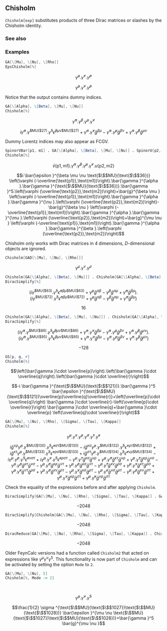 ## Chisholm

`Chisholm[exp]` substitutes products of three Dirac matrices or slashes by the Chisholm identity.

### See also

### Examples

```mathematica
GA[\[Mu], \[Nu], \[Rho]]
EpsChisholm[%]
```

$$\bar{\gamma }^{\mu }.\bar{\gamma }^{\nu }.\bar{\gamma }^{\rho }$$

$$\bar{\gamma }^{\mu }.\bar{\gamma }^{\nu }.\bar{\gamma }^{\rho }$$

Notice that the output contains dummy indices.

```mathematica
GA[\[Alpha], \[Beta], \[Mu], \[Nu]]
Chisholm[%]
```

$$\bar{\gamma }^{\alpha }.\bar{\gamma }^{\beta }.\bar{\gamma }^{\mu }.\bar{\gamma }^{\nu }$$

$$i \bar{\gamma }^{\alpha }.\bar{\gamma }^{\text{$\$$MU}(\text{$\$$27})}.\bar{\gamma }^5 \bar{\epsilon }^{\beta \mu \nu \text{$\$$MU}(\text{$\$$27})}+\bar{\gamma }^{\alpha }.\bar{\gamma }^{\nu } \bar{g}^{\beta \mu }-\bar{\gamma }^{\alpha }.\bar{\gamma }^{\mu } \bar{g}^{\beta \nu }+\bar{\gamma }^{\alpha }.\bar{\gamma }^{\beta } \bar{g}^{\mu \nu }$$

Dummy Lorentz indices may also appear as FCGV.

```mathematica
SpinorVBar[p1, m1] . GA[\[Alpha], \[Beta], \[Mu], \[Nu]] . SpinorU[p2, m2]
Chisholm[%]
```

$$\bar{v}(\text{p1},\text{m1}).\bar{\gamma }^{\alpha }.\bar{\gamma }^{\beta }.\bar{\gamma }^{\mu }.\bar{\gamma }^{\nu }.u(\text{p2},\text{m2})$$

$$i \bar{\epsilon }^{\beta \mu \nu \text{$\$$MU}(\text{$\$$36})} \left(\varphi (-\overline{\text{p1}},\text{m1})\right).\bar{\gamma }^{\alpha }.\bar{\gamma }^{\text{$\$$MU}(\text{$\$$36})}.\bar{\gamma }^5.\left(\varphi (\overline{\text{p2}},\text{m2})\right)+\bar{g}^{\beta \mu } \left(\varphi (-\overline{\text{p1}},\text{m1})\right).\bar{\gamma }^{\alpha }.\bar{\gamma }^{\nu }.\left(\varphi (\overline{\text{p2}},\text{m2})\right)-\bar{g}^{\beta \nu } \left(\varphi (-\overline{\text{p1}},\text{m1})\right).\bar{\gamma }^{\alpha }.\bar{\gamma }^{\mu }.\left(\varphi (\overline{\text{p2}},\text{m2})\right)+\bar{g}^{\mu \nu } \left(\varphi (-\overline{\text{p1}},\text{m1})\right).\bar{\gamma }^{\alpha }.\bar{\gamma }^{\beta }.\left(\varphi (\overline{\text{p2}},\text{m2})\right)$$

Chisholm only works with Dirac matrices in $4$ dimensions, $D$-dimensional objects are ignored.

```mathematica
Chisholm[GAD[\[Mu], \[Nu], \[Rho]]]
```

$$\gamma ^{\mu }.\gamma ^{\nu }.\gamma ^{\rho }$$

```mathematica
Chisholm[GA[\[Alpha], \[Beta], \[Mu]]] . Chisholm[GA[\[Alpha], \[Beta], \[Mu]]]
DiracSimplify[%]
```

$$\left(i \bar{\gamma }^{\text{$\$$MU}(\text{$\$$63})}.\bar{\gamma }^5 \bar{\epsilon }^{\alpha \beta \mu \text{$\$$MU}(\text{$\$$63})}+\bar{\gamma }^{\mu } \bar{g}^{\alpha \beta }-\bar{\gamma }^{\beta } \bar{g}^{\alpha \mu }+\bar{\gamma }^{\alpha } \bar{g}^{\beta \mu }\right).\left(i \bar{\gamma }^{\text{$\$$MU}(\text{$\$$72})}.\bar{\gamma }^5 \bar{\epsilon }^{\alpha \beta \mu \text{$\$$MU}(\text{$\$$72})}+\bar{\gamma }^{\mu } \bar{g}^{\alpha \beta }-\bar{\gamma }^{\beta } \bar{g}^{\alpha \mu }+\bar{\gamma }^{\alpha } \bar{g}^{\beta \mu }\right)$$

$$16$$

```mathematica
Chisholm[GA[\[Alpha], \[Beta], \[Mu], \[Nu]]] . Chisholm[GA[\[Alpha], \[Beta], \[Mu], \[Nu]]]
DiracSimplify[%]
```

$$\left(i \bar{\gamma }^{\alpha }.\bar{\gamma }^{\text{$\$$MU}(\text{$\$$86})}.\bar{\gamma }^5 \bar{\epsilon }^{\beta \mu \nu \text{$\$$MU}(\text{$\$$86})}+\bar{\gamma }^{\alpha }.\bar{\gamma }^{\nu } \bar{g}^{\beta \mu }-\bar{\gamma }^{\alpha }.\bar{\gamma }^{\mu } \bar{g}^{\beta \nu }+\bar{\gamma }^{\alpha }.\bar{\gamma }^{\beta } \bar{g}^{\mu \nu }\right).\left(i \bar{\gamma }^{\alpha }.\bar{\gamma }^{\text{$\$$MU}(\text{$\$$95})}.\bar{\gamma }^5 \bar{\epsilon }^{\beta \mu \nu \text{$\$$MU}(\text{$\$$95})}+\bar{\gamma }^{\alpha }.\bar{\gamma }^{\nu } \bar{g}^{\beta \mu }-\bar{\gamma }^{\alpha }.\bar{\gamma }^{\mu } \bar{g}^{\beta \nu }+\bar{\gamma }^{\alpha }.\bar{\gamma }^{\beta } \bar{g}^{\mu \nu }\right)$$

$$-128$$

```mathematica
GS[p, q, r]
Chisholm[%]
```

$$\left(\bar{\gamma }\cdot \overline{p}\right).\left(\bar{\gamma }\cdot \overline{q}\right).\left(\bar{\gamma }\cdot \overline{r}\right)$$

$$-i \bar{\gamma }^{\text{$\$$MU}(\text{$\$$121})}.\bar{\gamma }^5 \bar{\epsilon }^{\text{$\$$MU}(\text{$\$$121})\overline{p}\overline{q}\overline{r}}+\left(\overline{p}\cdot \overline{q}\right) \bar{\gamma }\cdot \overline{r}-\left(\overline{p}\cdot \overline{r}\right) \bar{\gamma }\cdot \overline{q}+\bar{\gamma }\cdot \overline{p} \left(\overline{q}\cdot \overline{r}\right)$$

```mathematica
GA[\[Mu], \[Nu], \[Rho], \[Sigma], \[Tau], \[Kappa]]
Chisholm[%]
```

$$\bar{\gamma }^{\mu }.\bar{\gamma }^{\nu }.\bar{\gamma }^{\rho }.\bar{\gamma }^{\sigma }.\bar{\gamma }^{\tau }.\bar{\gamma }^{\kappa }$$

$$i \bar{g}^{\nu \rho } \bar{\gamma }^{\mu }.\bar{\gamma }^{\text{$\$$MU}(\text{$\$$130})}.\bar{\gamma }^5 \bar{\epsilon }^{\kappa \sigma \tau \text{$\$$MU}(\text{$\$$130})}-i \bar{g}^{\kappa \sigma } \bar{\gamma }^{\mu }.\bar{\gamma }^{\text{$\$$MU}(\text{$\$$132})}.\bar{\gamma }^5 \bar{\epsilon }^{\nu \rho \tau \text{$\$$MU}(\text{$\$$132})}+i \bar{g}^{\kappa \tau } \bar{\gamma }^{\mu }.\bar{\gamma }^{\text{$\$$MU}(\text{$\$$133})}.\bar{\gamma }^5 \bar{\epsilon }^{\nu \rho \sigma \text{$\$$MU}(\text{$\$$133})}+i \bar{g}^{\sigma \tau } \bar{\gamma }^{\mu }.\bar{\gamma }^{\text{$\$$MU}(\text{$\$$134})}.\bar{\gamma }^5 \bar{\epsilon }^{\kappa \nu \rho \text{$\$$MU}(\text{$\$$134})}-i \bar{\gamma }^{\mu }.\bar{\gamma }^{\rho }.\bar{\gamma }^5 \bar{\epsilon }^{\kappa \nu \sigma \tau }+i \bar{\gamma }^{\mu }.\bar{\gamma }^{\nu }.\bar{\gamma }^5 \bar{\epsilon }^{\kappa \rho \sigma \tau }-\bar{\gamma }^{\mu }.\bar{\gamma }^{\tau } \bar{g}^{\kappa \sigma } \bar{g}^{\nu \rho }+\bar{\gamma }^{\mu }.\bar{\gamma }^{\sigma } \bar{g}^{\kappa \tau } \bar{g}^{\nu \rho }+\bar{\gamma }^{\mu }.\bar{\gamma }^{\tau } \bar{g}^{\kappa \rho } \bar{g}^{\nu \sigma }-\bar{\gamma }^{\mu }.\bar{\gamma }^{\rho } \bar{g}^{\kappa \tau } \bar{g}^{\nu \sigma }-\bar{\gamma }^{\mu }.\bar{\gamma }^{\sigma } \bar{g}^{\kappa \rho } \bar{g}^{\nu \tau }+\bar{\gamma }^{\mu }.\bar{\gamma }^{\rho } \bar{g}^{\kappa \sigma } \bar{g}^{\nu \tau }-\bar{\gamma }^{\mu }.\bar{\gamma }^{\tau } \bar{g}^{\kappa \nu } \bar{g}^{\rho \sigma }+\bar{\gamma }^{\mu }.\bar{\gamma }^{\nu } \bar{g}^{\kappa \tau } \bar{g}^{\rho \sigma }+\bar{\gamma }^{\mu }.\bar{\gamma }^{\kappa } \bar{g}^{\nu \tau } \bar{g}^{\rho \sigma }+\bar{\gamma }^{\mu }.\bar{\gamma }^{\sigma } \bar{g}^{\kappa \nu } \bar{g}^{\rho \tau }-\bar{\gamma }^{\mu }.\bar{\gamma }^{\nu } \bar{g}^{\kappa \sigma } \bar{g}^{\rho \tau }-\bar{\gamma }^{\mu }.\bar{\gamma }^{\kappa } \bar{g}^{\nu \sigma } \bar{g}^{\rho \tau }-\bar{\gamma }^{\mu }.\bar{\gamma }^{\rho } \bar{g}^{\kappa \nu } \bar{g}^{\sigma \tau }+\bar{\gamma }^{\mu }.\bar{\gamma }^{\nu } \bar{g}^{\kappa \rho } \bar{g}^{\sigma \tau }+\bar{\gamma }^{\mu }.\bar{\gamma }^{\kappa } \bar{g}^{\nu \rho } \bar{g}^{\sigma \tau }$$

Check the equality of the expressions before and after applying `Chisholm`.

```mathematica
DiracSimplify[GA[\[Mu], \[Nu], \[Rho], \[Sigma], \[Tau], \[Kappa]] . GA[\[Mu], \[Nu], \[Rho], \[Sigma], \[Tau], \[Kappa]]]
```

$$-2048$$

```mathematica
DiracSimplify[Chisholm[GA[\[Mu], \[Nu], \[Rho], \[Sigma], \[Tau], \[Kappa]]] . Chisholm[GA[\[Mu], \[Nu], \[Rho], \[Sigma], \[Tau], \[Kappa]]]]
```

$$-2048$$

```mathematica
DiracReduce[GA[\[Mu], \[Nu], \[Rho], \[Sigma], \[Tau], \[Kappa]] . Chisholm[GA[\[Mu], \[Nu], \[Rho], \[Sigma], \[Tau], \[Kappa]]]]
```

$$-2048$$

Older FeynCalc versions had a function called `Chisholm2` that acted on expressions like $\gamma^{\mu} \gamma^{\nu} \gamma^5$. This functionality is now part of `Chisholm` and can be activated by setting the option `Mode` to `2`.

```mathematica
GA[\[Mu], \[Nu], 5]
Chisholm[%, Mode -> 2] 
  
 

```

$$\bar{\gamma }^{\mu }.\bar{\gamma }^{\nu }.\bar{\gamma }^5$$

$$\frac{1}{2} \sigma ^{\text{$\$$MU}(\text{$\$$1027})\text{$\$$MU}(\text{$\$$1028})} \bar{\epsilon }^{\mu \nu \text{$\$$MU}(\text{$\$$1027})\text{$\$$MU}(\text{$\$$1028})}+\bar{\gamma }^5 \bar{g}^{\mu \nu }$$